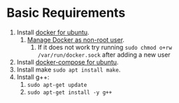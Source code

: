 # Basic Requirements

1. Install [docker for ubuntu](https://docs.docker.com/engine/install/ubuntu/).
   1. [Manage Docker as non-root user](https://docs.docker.com/engine/install/linux-postinstall/).
      1. If it does not work try running `sudo chmod o+rw /var/run/docker.sock` after adding a new user
2. Install [docker-compose for ubuntu](https://docs.docker.com/compose/install/).
3. Install make `sudo apt install make`.
4. Install g++:
   1. `sudo apt-get update`
   2. `sudo apt-get install -y g++`
